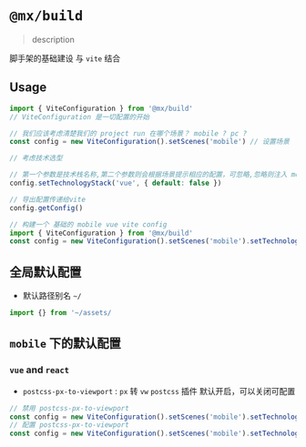 # `@mx/build`

> description

脚手架的基础建设 与 `vite` 结合

## Usage

```typescript
import { ViteConfiguration } from '@mx/build'
// ViteConfiguration 是一切配置的开始

// 我们应该考虑清楚我们的 project run 在哪个场景？ mobile ? pc ?
const config = new ViteConfiguration().setScenes('mobile') // 设置场景

// 考虑技术选型

// 第一个参数是技术栈名称,第二个参数则会根据场景提示相应的配置，可忽略,忽略则注入 mobile 下 vue 的默认配置 , 可以 default:false 拒绝注入
config.setTechnologyStack('vue', { default: false })

// 导出配置传递给vite
config.getConfig()
```

```typescript
// 构建一个 基础的 mobile vue vite config
import { ViteConfiguration } from '@mx/build'
const config = new ViteConfiguration().setScenes('mobile').setTechnologyStack<'vue', 'mobile'>('vue', { default: false }).getConfig({} /* vite config */)
```

## 全局默认配置

- 默认路径别名 `~/`

```typescript
import {} from '~/assets/
```

## `mobile` 下的默认配置

### `vue` and `react`

- `postcss-px-to-viewport` : `px` 转 `vw` `postcss` 插件 默认开启，可以关闭可配置

```typescript
// 禁用 postcss-px-to-viewport
const config = new ViteConfiguration().setScenes('mobile').setTechnologyStack<'vue', 'mobile'>('vue', { postcssPxToViewport: false })
// 配置 postcss-px-to-viewport
const config = new ViteConfiguration().setScenes('mobile').setTechnologyStack<'vue', 'mobile'>('vue', { postcssPxToViewport: {} })
```
